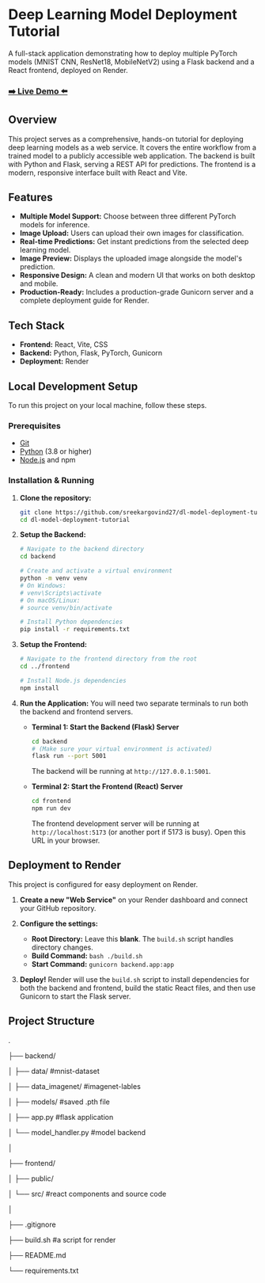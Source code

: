 # Deep Learning Model Deployment Tutorial

A full-stack application demonstrating how to deploy multiple PyTorch models (MNIST CNN, ResNet18, MobileNetV2) using a Flask backend and a React frontend, deployed on Render.

### [➡️ Live Demo ⬅️](https://dl-model-deployment-tutorial.onrender.com)

## Overview

This project serves as a comprehensive, hands-on tutorial for deploying deep learning models as a web service. It covers the entire workflow from a trained model to a publicly accessible web application. The backend is built with Python and Flask, serving a REST API for predictions. The frontend is a modern, responsive interface built with React and Vite.

## Features

-   **Multiple Model Support:** Choose between three different PyTorch models for inference.
-   **Image Upload:** Users can upload their own images for classification.
-   **Real-time Predictions:** Get instant predictions from the selected deep learning model.
-   **Image Preview:** Displays the uploaded image alongside the model's prediction.
-   **Responsive Design:** A clean and modern UI that works on both desktop and mobile.
-   **Production-Ready:** Includes a production-grade Gunicorn server and a complete deployment guide for Render.

## Tech Stack

-   **Frontend:** React, Vite, CSS
-   **Backend:** Python, Flask, PyTorch, Gunicorn
-   **Deployment:** Render

## Local Development Setup

To run this project on your local machine, follow these steps.

### Prerequisites

-   [Git](https://git-scm.com/)
-   [Python](https://www.python.org/downloads/) (3.8 or higher)
-   [Node.js](https://nodejs.org/en/) and npm

### Installation & Running

1.  **Clone the repository:**
    ```bash
    git clone https://github.com/sreekargovind27/dl-model-deployment-tutorial.git
    cd dl-model-deployment-tutorial
    ```

2.  **Setup the Backend:**
    ```bash
    # Navigate to the backend directory
    cd backend

    # Create and activate a virtual environment
    python -m venv venv
    # On Windows:
    # venv\Scripts\activate
    # On macOS/Linux:
    # source venv/bin/activate

    # Install Python dependencies
    pip install -r requirements.txt
    ```

3.  **Setup the Frontend:**
    ```bash
    # Navigate to the frontend directory from the root
    cd ../frontend

    # Install Node.js dependencies
    npm install
    ```

4.  **Run the Application:**
    You will need two separate terminals to run both the backend and frontend servers.

    -   **Terminal 1: Start the Backend (Flask) Server**
        ```bash
        cd backend
        # (Make sure your virtual environment is activated)
        flask run --port 5001
        ```
        The backend will be running at `http://127.0.0.1:5001`.

    -   **Terminal 2: Start the Frontend (React) Server**
        ```bash
        cd frontend
        npm run dev
        ```
        The frontend development server will be running at `http://localhost:5173` (or another port if 5173 is busy). Open this URL in your browser.

## Deployment to Render

This project is configured for easy deployment on Render.

1.  **Create a new "Web Service"** on your Render dashboard and connect your GitHub repository.

2.  **Configure the settings:**
    -   **Root Directory:** Leave this **blank**. The `build.sh` script handles directory changes.
    -   **Build Command:** `bash ./build.sh`
    -   **Start Command:** `gunicorn backend.app:app`

3.  **Deploy!** Render will use the `build.sh` script to install dependencies for both the backend and frontend, build the static React files, and then use Gunicorn to start the Flask server.

## Project Structure
.

├── backend/

│ ├── data/ #mnist-dataset

│ ├── data_imagenet/ #imagenet-lables

│ ├── models/ #saved .pth file

│ ├── app.py #flask application

│ └── model_handler.py #model backend

│

├── frontend/

│ ├── public/

│ └── src/ #react components and source code

│

├── .gitignore

├── build.sh #a script for render

├── README.md

└── requirements.txt

